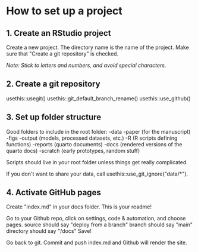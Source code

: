 # How to set up a project #

## 1. Create an RStudio project ##

Create a new project. The directory name is the name of the project. Make sure that "Create a git repository" is checked. 

<i>Note: Stick to letters and numbers, and avoid special characters.</i>

## 2. Create a git repository ##

usethis::usegit()
usethis::git_default_branch_rename()
usethis::use_github()

## 3. Set up folder structure ##

Good folders to include in the root folder: 
  -data
  -paper (for the manuscript)
  -figs
  -output (models, processed datasets, etc.)
  -R (R scripts defining functions)
  -reports (quarto documents)
  -docs (rendered versions of the quarto docs)
  -scratch (early prototypes, random stuff)
  
Scripts should live in your root folder unless things get really complicated. 

If you don't want to share your data, call usethis::use_git_ignore("data/*"). 

## 4. Activate GitHub pages ## 

Create "index.md" in your docs folder. This is your readme! 

Go to your Github repo, click on settings, code & automation, and choose pages. 
  source should say "deploy from a branch"
  branch should say "main"
  directory should say "/docs"
  Save! 
  
Go back to git. Commit and push index.md and Github will render the site. 


